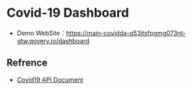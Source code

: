 # Covid-19 Dashboard
* Demo WebSite：https://main-covidda-q53jtsfpgmg073nt-gtw.qovery.io/dashboard
## Refrence
- [Covid19 API Document](https://documenter.getpostman.com/view/10808728/SzS8rjbc#27454960-ea1c-4b91-a0b6-0468bb4e6712)
